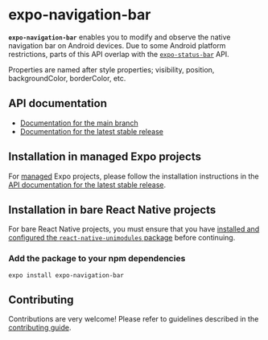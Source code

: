 # expo-navigation-bar

**`expo-navigation-bar`** enables you to modify and observe the native navigation bar on Android devices. Due to some Android platform restrictions, parts of this API overlap with the [`expo-status-bar`][status-bar] API.

Properties are named after style properties; visibility, position, backgroundColor, borderColor, etc.

## API documentation

- [Documentation for the main branch][docs-main]
- [Documentation for the latest stable release][docs-stable]

## Installation in managed Expo projects

For [managed][docs-workflows] Expo projects, please follow the installation instructions in the [API documentation for the latest stable release][docs-stable].


## Installation in bare React Native projects

For bare React Native projects, you must ensure that you have [installed and configured the `react-native-unimodules` package][unimodules] before continuing.

### Add the package to your npm dependencies

```
expo install expo-navigation-bar
```

## Contributing

Contributions are very welcome! Please refer to guidelines described in the [contributing guide][contributing].


[docs-main]: https://github.com/expo/expo/blob/main/docs/pages/versions/unversioned/sdk/navigation-bar.md
[docs-stable]: https://docs.expo.dev/versions/latest/sdk/navigation-bar/
[docs-workflows]: https://docs.expo.dev/versions/latest/introduction/managed-vs-bare/
[contributing]: https://github.com/expo/expo#contributing
[unimodules]: https://github.com/expo/expo/tree/main/packages/react-native-unimodules
[status-bar]: https://github.com/expo/expo/tree/main/packages/expo-status-bar